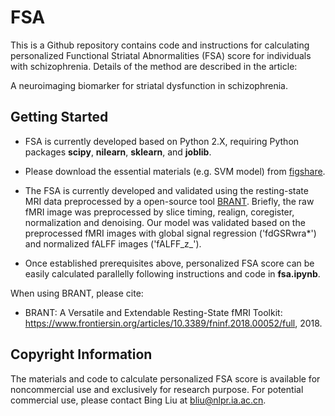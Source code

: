 # FSA

This is a Github repository contains code and instructions for calculating personalized Functional Striatal Abnormalities (FSA) score for individuals with schizophrenia. Details of the method are described in the article:

A neuroimaging biomarker for striatal dysfunction in schizophrenia. 

## Getting Started

- FSA is currently developed based on Python 2.X, requiring Python packages **scipy**, **nilearn**, **sklearn**, and **joblib**. 

- Please download the essential materials (e.g. SVM model) from [figshare](https://figshare.com/articles/FSA_score/7150628).

- The FSA is currently developed and validated using the resting-state MRI data preprocessed by a open-source tool [BRANT](http://brant.brainnetome.org/en/latest/index.html). Briefly, the raw fMRI image was preprocessed by slice timing, realign, coregister, normalization and denoising. Our model was validated based on the preprocessed fMRI images with global signal regression ('fdGSRwra*') and normalized fALFF images ('fALFF_z_'). 

- Once established prerequisites above, personalized FSA score can be easily calculated parallelly following instructions and code in **fsa.ipynb**. 

When using BRANT, please cite: 

* BRANT: A Versatile and Extendable Resting-State fMRI Toolkit: https://www.frontiersin.org/articles/10.3389/fninf.2018.00052/full, 2018.


## Copyright Information
The materials and code to calculate personalized FSA score is available for noncommercial use and exclusively for research purpose. For potential commercial use, please contact Bing Liu at bliu@nlpr.ia.ac.cn.

